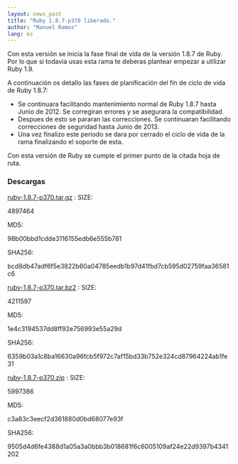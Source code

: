 ```yaml
---
layout: news_post
title: "Ruby 1.8.7-p370 liberado."
author: "Manuel Ramos"
lang: es
---
```


Con esta versión se inicia la fase final de vida de la versión 1.8.7 de
Ruby. Por lo que si todavia usas esta rama te deberas plantear empezar a
utilizar Ruby 1.9.

A continuación os detallo las fases de planificación del fin de ciclo de
vida de Ruby 1.8.7:

* Se continuara facilitando mantenimiento normal de Ruby 1.8.7 hasta
  Junio de 2012. Se corregiran errores y se asegurara la compatibilidad.
* Despues de esto se pararan las correcciones. Se continuaran
  facilitando correcciones de seguridad hasta Junio de 2013.
* Una vez finalizo este periodo se dara por cerrado el ciclo de vida de
  la rama finalizando el soporte de esta.

Con esta versión de Ruby se cumple el primer punto de la citada hoja de
ruta.

### Descargas

[ruby-1.8.7-p370.tar.gz][1]
: SIZE:
  
  4897464
  
  MD5:
  
  98b00bbd1cdde3116155edb6e555b781
  
  SHA256:
  
  bcd8db47adf6f5e3822b60a04785eedb1b97d41fbd7cb595d02759faa36581c6

[ruby-1.8.7-p370.tar.bz2][2]
: SIZE:
  
  4211597
  
  MD5:
  
  1e4c3194537dd8ff92e756993e55a29d
  
  SHA256:
  
  6359b03a1c8ba16630a96fcb5f972c7af15bd33b752e324cd87964224ab1fe31

[ruby-1.8.7-p370.zip][3]
: SIZE:
  
  5997386
  
  MD5:
  
  c3a83c3eecf2d361880d0bd68077e93f
  
  SHA256:
  
  9505d4d6fe4388d1a05a3a0bbb3b018681f6c6005109af24e22d9397b4341202



[1]: ftp://ftp.ruby-lang.org/pub/ruby/1.8/ruby-1.8.7-p370.tar.gz 
[2]: ftp://ftp.ruby-lang.org/pub/ruby/1.8/ruby-1.8.7-p370.tar.bz2 
[3]: ftp://ftp.ruby-lang.org/pub/ruby/1.8/ruby-1.8.7-p370.zip 
